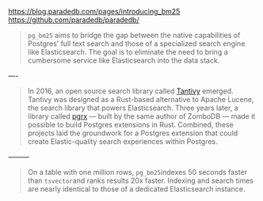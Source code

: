 https://blog.paradedb.com/pages/introducing_bm25
https://github.com/paradedb/paradedb/

> `pg_bm25` aims to bridge the gap between the native capabilities of Postgres’ full text search and those of a specialized search engine like Elasticsearch. The goal is to eliminate the need to bring a cumbersome service like Elasticsearch into the data stack.

—-

> In 2016, an open source search library called [Tantivy](https://github.com/quickwit-oss/tantivy) emerged. Tantivy was designed as a Rust-based alternative to Apache Lucene, the search library that powers Elasticsearch. Three years later, a library called [pgrx](https://github.com/pgcentralfoundation/pgrx) — built by the same author of ZomboDB — made it possible to build Postgres extensions in Rust. Combined, these projects laid the groundwork for a Postgres extension that could create Elastic-quality search experiences within Postgres.

———

> On a table with one million rows, `pg_bm25`indexes 50 seconds faster than `tsvector`and ranks results 20x faster. Indexing and search times are nearly identical to those of a dedicated Elasticsearch instance.